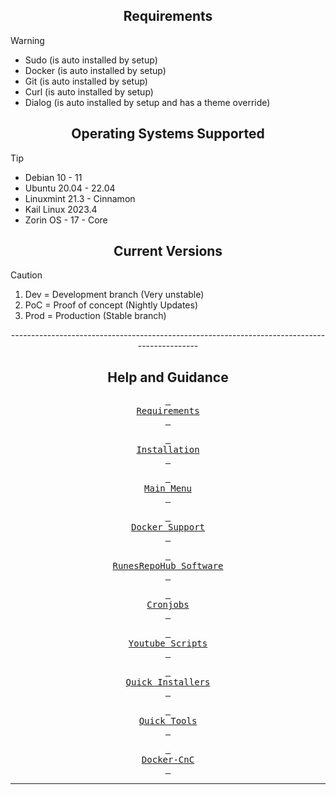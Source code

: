 <div align="center">

## Requirements

</div>

> [!WARNING]
>- Sudo (is auto installed by setup)
>- Docker (is auto installed by setup)
>- Git (is auto installed by setup)
>- Curl (is auto installed by setup)
>- Dialog (is auto installed by setup and has a theme override)

<div align="center">

## Operating Systems Supported

</div>

> [!TIP]
>- Debian 10 - 11
>- Ubuntu 20.04 - 22.04
>- Linuxmint 21.3 - Cinnamon
>- Kail Linux 2023.4 
>- Zorin OS - 17 - Core

<div align="center">

## Current Versions

</div>

>[!CAUTION]
>1. Dev = Development branch (Very unstable)
>2. PoC = Proof of concept (Nightly Updates)
>3. Prod = Production (Stable branch)

<div align="center">
---------------------------------------------------------------------------------------------

## Help and Guidance


[<kbd> <br> Requirements <br> </kbd>][Link1]

[<kbd> <br> Installation <br> </kbd>][Link2]

[<kbd> <br> Main Menu <br> </kbd>][Link3]

[<kbd> <br> Docker Support <br> </kbd>][Link4]

[<kbd> <br> RunesRepoHub Software <br> </kbd>][Link5]

[<kbd> <br> Cronjobs <br> </kbd>][Link6]

[<kbd> <br> Youtube Scripts <br> </kbd>][Link7]

[<kbd> <br> Quick Installers <br> </kbd>][Link8]

[<kbd> <br> Quick Tools <br> </kbd>][Link9]

[<kbd> <br> Docker-CnC <br> </kbd>][Link10]

---------------------------------------------------------------------------------------------

<!---------------------------------------------------------------------------->
[Link1]: docs/Readme/Requirements.md
[Link2]: docs/Readme/Installation.md
[Link3]: docs/Readme/Main-Menu.md
[Link4]: docs/Readme/Docker-Support.md
[Link5]: docs/Readme/RunesRepoHub.md
[Link6]: docs/Readme/Cronjobs.md
[Link7]: docs/Readme/Youtube-Scripts.md
[Link8]: docs/Readme/Quick-Installer.md
[Link9]: docs/Readme/Quick-Tools.md
[Link10]: docs/Readme/Docker-CnC.md


</div>
